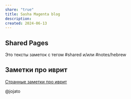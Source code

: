 ```yaml
---  
share: "true"  
title: Sasha Magenta blog  
description:   
created: 2024-06-13  
---  
```

## Shared Pages  
  
Это тексты заметок с тегом #shared и/или #notes/hebrew  
  
  
  
## Заметки про иврит  
  
[Странные заметки про иврит](./index-hebrew.md)  
  
  
  
  
  
@jojato   
